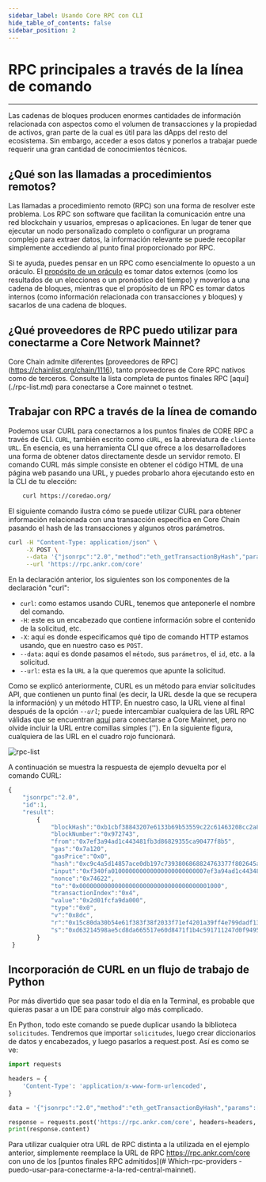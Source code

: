 ```yaml
---
sidebar_label: Usando Core RPC con CLI
hide_table_of_contents: false
sidebar_position: 2
---
```


# RPC principales a través de la línea de comando

---

Las cadenas de bloques producen enormes cantidades de información relacionada con aspectos como el volumen de transacciones y la propiedad de activos, gran parte de la cual es útil para las dApps del resto del ecosistema. Sin embargo, acceder a esos datos y ponerlos a trabajar puede requerir una gran cantidad de conocimientos técnicos.

## ¿Qué son las llamadas a procedimientos remotos?

Las llamadas a procedimiento remoto (RPC) son una forma de resolver este problema. Los RPC son software que facilitan la comunicación entre una red blockchain y usuarios, empresas o aplicaciones. En lugar de tener que ejecutar un nodo personalizado completo o configurar un programa complejo para extraer datos, la información relevante se puede recopilar simplemente accediendo al punto final proporcionado por RPC.

Si te ayuda, puedes pensar en un RPC como esencialmente lo opuesto a un oráculo. El [propósito de un oráculo](https://cointelegraph.com/learn/what-is-a-blockchain-oracle-and-how-does-it-work) es tomar datos externos (como los resultados de un elecciones o un pronóstico del tiempo) y moverlos a una cadena de bloques, mientras que el propósito de un RPC es tomar datos internos (como información relacionada con transacciones y bloques) y sacarlos de una cadena de bloques.

## ¿Qué proveedores de RPC puedo utilizar para conectarme a Core Network Mainnet?

Core Chain admite diferentes [proveedores de RPC] (https://chainlist.org/chain/1116), tanto proveedores de Core RPC nativos como de terceros. Consulte la lista completa de puntos finales RPC [aquí] (./rpc-list.md) para conectarse a Core mainnet o testnet.

## Trabajar con RPC a través de la línea de comando

Podemos usar CURL para conectarnos a los puntos finales de CORE RPC a través de CLI. `CURL`, también escrito como `cURL`, es la abreviatura de `cliente URL`. En esencia, es una herramienta CLI que ofrece a los desarrolladores una forma de obtener datos directamente desde un servidor remoto. El comando CURL más simple consiste en obtener el código HTML de una página web pasando una URL, y puedes probarlo ahora ejecutando esto en la CLI de tu elección:

```bash
    curl https://coredao.org/
```

El siguiente comando ilustra cómo se puede utilizar CURL para obtener información relacionada con una transacción específica en Core Chain pasando el hash de las transacciones y algunos otros parámetros.

```bash
curl -H "Content-Type: application/json" \
     -X POST \
     --data '{"jsonrpc":"2.0","method":"eth_getTransactionByHash","params":["0xc9c4a5d14857ace0db197c7393806868824763377f802645aacf6f38d9c309b7"],"id":1}' \
     --url 'https://rpc.ankr.com/core'
```

En la declaración anterior, los siguientes son los componentes de la declaración "curl":

- `curl`: como estamos usando CURL, tenemos que anteponerle el nombre del comando.
- `-H`: este es un encabezado que contiene información sobre el contenido de la solicitud, etc.
- `-X`: aquí es donde especificamos qué tipo de comando HTTP estamos usando, que en nuestro caso es `POST`.
- `--data`: aquí es donde pasamos el `método`, sus `parámetros`, el `id`, etc. a la solicitud.
- `--url`: esta es la `URL` a la que queremos que apunte la solicitud.

Como se explicó anteriormente, CURL es un método para enviar solicitudes API, que contienen un punto final (es decir, la URL desde la que se recupera la información) y un método HTTP. En nuestro caso, la URL viene al final después de la opción _`--url`_; puede intercambiar cualquiera de las URL RPC válidas que se encuentran [aquí](https://chainlist.org/chain/1116) para conectarse a Core Mainnet, pero no olvide incluir la URL entre comillas simples (''). En la siguiente figura, cualquiera de las URL en el cuadro rojo funcionará.

![rpc-list](../../static/img/rpc/rpc-1.png)

A continuación se muestra la respuesta de ejemplo devuelta por el comando CURL:

```javascript
{
    "jsonrpc":"2.0",
    "id":1,
    "result":
        {
            "blockHash":"0xb1cbf38843207e6133b69b53559c22c61463208cc2a822a92ba18e30da3054ba",
            "blockNumber":"0x972743",
            "from":"0x7ef3a94ad1c443481fb3d86829355ca90477f8b5",
            "gas":"0x7a120",
            "gasPrice":"0x0",
            "hash":"0xc9c4a5d14857ace0db197c7393806868824763377f802645aacf6f38d9c309b7",
            "input":"0xf340fa010000000000000000000000007ef3a94ad1c443481fb3d86829355ca90477f8b5",
            "nonce":"0x74622",
            "to":"0x0000000000000000000000000000000000001000",
            "transactionIndex":"0x4",
            "value":"0x2d01fcfa9da000",
            "type":"0x0",
            "v":"0x8dc",
            "r":"0x15c80da30b54e61f383f38f2033f71ef4201a39ff4e799dadf13937dde88b1a0",
            "s":"0xd63214598ae5cd8da665517e60d8471f1b4c591711247d0f94958ec0add4ba9"
        }
 }
```

## Incorporación de CURL en un flujo de trabajo de Python

Por más divertido que sea pasar todo el día en la Terminal, es probable que quieras pasar a un IDE para construir algo más complicado.

En Python, todo este comando se puede duplicar usando la biblioteca `solicitudes`. Tendremos que importar `solicitudes`, luego crear diccionarios de datos y encabezados, y luego pasarlos a request.post. Así es como se ve:

```python
import requests

headers = {
    'Content-Type': 'application/x-www-form-urlencoded',
}

data = '{"jsonrpc":"2.0","method":"eth_getTransactionByHash","params":["0xc9c4a5d14857ace0db197c7393806868824763377f802645aacf6f38d9c309b7"],"id":1}'

response = requests.post('https://rpc.ankr.com/core', headers=headers, data=data)
print(response.content)
```

Para utilizar cualquier otra URL de RPC distinta a la utilizada en el ejemplo anterior, simplemente reemplace la URL de RPC https://rpc.ankr.com/core con uno de los [puntos finales RPC admitidos](# Which-rpc-providers -puedo-usar-para-conectarme-a-la-red-central-mainnet).
